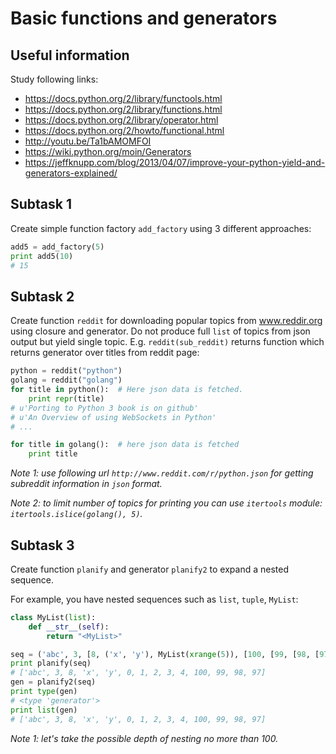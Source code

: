 # Basic functions and generators


## Useful information

Study following links:
 - https://docs.python.org/2/library/functools.html
 - https://docs.python.org/2/library/functions.html
 - https://docs.python.org/2/library/operator.html
 - https://docs.python.org/2/howto/functional.html
 - http://youtu.be/Ta1bAMOMFOI
 - https://wiki.python.org/moin/Generators
 - https://jeffknupp.com/blog/2013/04/07/improve-your-python-yield-and-generators-explained/


## Subtask 1

Create simple function factory `add_factory` using 3 different approaches:

```python
add5 = add_factory(5)
print add5(10)
# 15
```


## Subtask 2

Create function `reddit` for downloading popular topics from www.reddir.org
using closure and generator. Do not produce full `list` of topics from json
output but yield single topic. E.g. `reddit(sub_reddit)` returns function which
returns generator over titles from reddit page:

```python
python = reddit("python")
golang = reddit("golang")
for title in python():  # Here json data is fetched.
    print repr(title)
# u'Porting to Python 3 book is on github'
# u'An Overview of using WebSockets in Python'
# ...

for title in golang():  # here json data is fetched
    print title
```

_Note 1: use following url `http://www.reddit.com/r/python.json` for getting
subreddit information in `json` format._

_Note 2: to limit number of topics for printing you can use `itertools` module:
`itertools.islice(golang(), 5)`._


## Subtask 3

Create function `planify` and generator `planify2` to expand a nested sequence.

For example, you have nested sequences such as `list`, `tuple`, `MyList`:

```python
class MyList(list):
    def __str__(self):
        return "<MyList>"

seq = ('abc', 3, [8, ('x', 'y'), MyList(xrange(5)), [100, [99, [98, [97]]]]])
print planify(seq)
# ['abc', 3, 8, 'x', 'y', 0, 1, 2, 3, 4, 100, 99, 98, 97]
gen = planify2(seq)
print type(gen)
# <type 'generator'>
print list(gen)
# ['abc', 3, 8, 'x', 'y', 0, 1, 2, 3, 4, 100, 99, 98, 97]
```

_Note 1: let's take the possible depth of nesting no more than 100._
